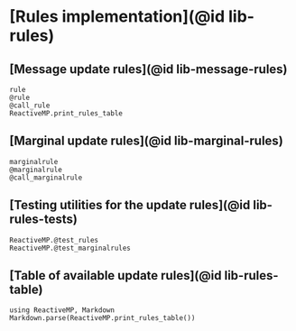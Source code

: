 # [Rules implementation](@id lib-rules)

## [Message update rules](@id lib-message-rules)

```@docs
rule
@rule
@call_rule
ReactiveMP.print_rules_table
```

## [Marginal update rules](@id lib-marginal-rules)


```@docs
marginalrule
@marginalrule
@call_marginalrule
```

## [Testing utilities for the update rules](@id lib-rules-tests)

```@docs
ReactiveMP.@test_rules
ReactiveMP.@test_marginalrules
```

## [Table of available update rules](@id lib-rules-table)

```@example tables
using ReactiveMP, Markdown
Markdown.parse(ReactiveMP.print_rules_table())
```